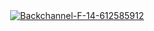 
<center><a href="https://ibb.co/ncnXVZT"><img src="https://i.ibb.co/tsx0NkS/Backchannel-F-14-612585912.webp" alt="Backchannel-F-14-612585912" border="0"></a></center>
